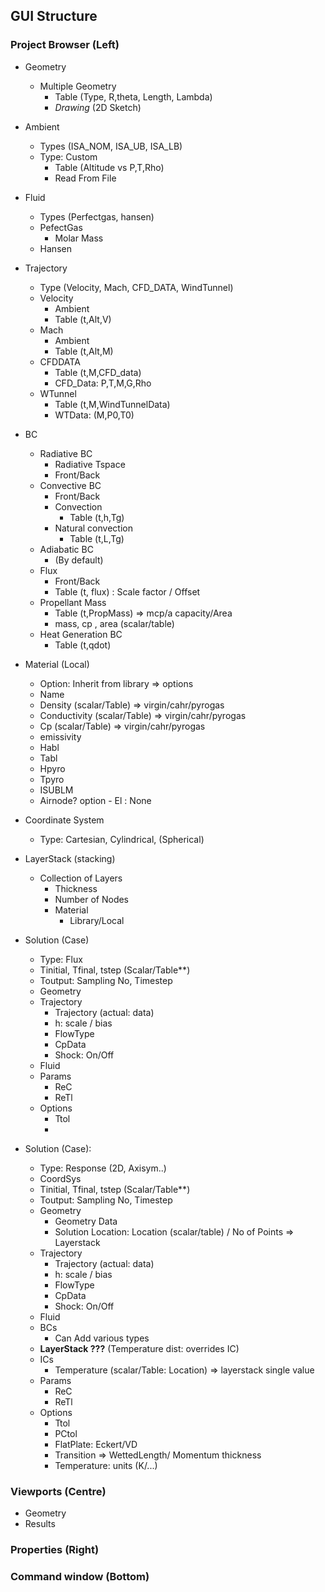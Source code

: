 ## GUI Structure

### Project Browser (Left)
- Geometry
  - Multiple Geometry
    - Table (Type, R,theta, Length, Lambda)
    - *Drawing* (2D Sketch)
- Ambient
  - Types (ISA_NOM, ISA_UB, ISA_LB)
  - Type: Custom
    - Table (Altitude vs P,T,Rho)
    - Read From File
- Fluid
    - Types (Perfectgas, hansen)
    - PefectGas
      - Molar Mass
    - Hansen
- Trajectory
  - Type (Velocity, Mach, CFD_DATA, WindTunnel)
  - Velocity
    - Ambient
    - Table (t,Alt,V)
  - Mach
    - Ambient
    - Table (t,Alt,M)
  - CFDDATA
    - Table (t,M,CFD_data)
    - CFD_Data: P,T,M,G,Rho
  - WTunnel
    - Table (t,M,WindTunnelData)
    - WTData: (M,P0,T0)
- BC
  - Radiative BC
    - Radiative Tspace
    - Front/Back
  - Convective BC
    - Front/Back
    - Convection
      - Table (t,h,Tg)
    - Natural convection
      - Table (t,L,Tg)
  - Adiabatic BC
    - (By default)
  - Flux
    - Front/Back
    - Table (t, flux) : Scale factor / Offset
  - Propellant Mass
    - Table (t,PropMass) => mcp/a capacity/Area
    - mass, cp , area (scalar/table)
  - Heat Generation BC
    - Table (t,qdot)

- Material (Local)
  - Option: Inherit from library => options
  - Name
  - Density (scalar/Table) => virgin/cahr/pyrogas
  - Conductivity (scalar/Table) => virgin/cahr/pyrogas
  - Cp (scalar/Table) => virgin/cahr/pyrogas
  - emissivity
  - Habl
  - Tabl
  - Hpyro
  - Tpyro
  - ISUBLM
  - Airnode? option - El : None

- Coordinate System
  - Type: Cartesian, Cylindrical, (Spherical)

- LayerStack (stacking)
  - Collection of Layers
    - Thickness
    - Number of Nodes
    - Material
      - Library/Local

- Solution (Case)
  - Type: Flux
  - Tinitial, Tfinal, tstep (Scalar/Table**)
  - Toutput: Sampling No, Timestep
  - Geometry
  - Trajectory
    - Trajectory (actual: data)
    - h: scale / bias
    - FlowType
    - CpData
    - Shock: On/Off
  - Fluid
  - Params
    - ReC
    - ReTl
  - Options
    - Ttol
    - 

- Solution (Case):
  - Type: Response (2D, Axisym..)
  - CoordSys
  - Tinitial, Tfinal, tstep (Scalar/Table**)
  - Toutput: Sampling No, Timestep
  - Geometry
    - Geometry Data
    - Solution Location: Location (scalar/table) / No of Points => Layerstack
  - Trajectory
    - Trajectory (actual: data)
    - h: scale / bias
    - FlowType
    - CpData
    - Shock: On/Off
  - Fluid
  - BCs
    - Can Add various types
  - __LayerStack ???__ (Temperature dist: overrides IC)
  - ICs
    - Temperature (scalar/Table: Location) => layerstack single value
  - Params
    - ReC
    - ReTl
  - Options
    - Ttol
    - PCtol
    - FlatPlate: Eckert/VD
    - Transition => WettedLength/ Momentum thickness
    - Temperature: units (K/...)

<!-- - Solution (Case):
  - Type: Otimization (2D, Axisym..)
  - CoordSys
  - Tinitial, Tfinal, tstep (Scalar/Table**)
  - Toutput: Sampling No, Timestep
  - Geometry
  - Trajectory
    - Trajectory (actual: data)
    - h: scale / bias
    - FlowType
    - CpData
    - Shock: On/Off
  - Fluid
  - BCs
    - Can Add various types
  - __LayerStack ???__ (Temperature dist: overrides IC)
  - ICs
    - Temperature (scalar/Table: Location) => layerstack single value
  - Params
    - ReC
    - ReTl
  - Options
    - Ttol
    - PCtol
    - FlatPlate: Eckert/VD
    - Transition => WettedLength/ Momentum thickness
    - Temperature: units (K/...)  -->

### Viewports (Centre)
- Geometry
- Results

### Properties (Right)

### Command window (Bottom)